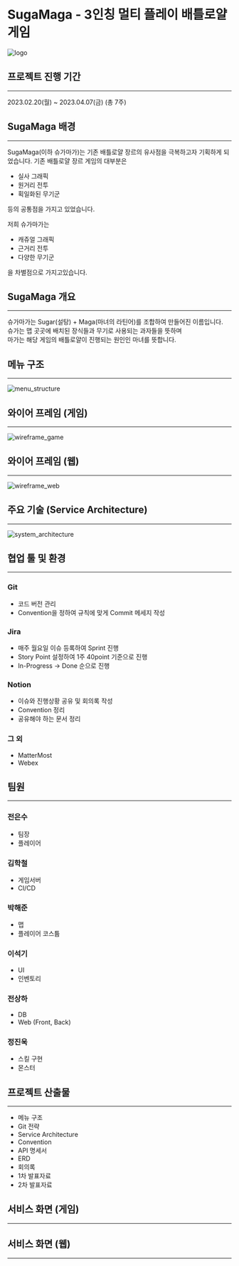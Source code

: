 # SugaMaga - 3인칭 멀티 플레이 배틀로얄 게임

![logo](./images/logo.png)

## 프로젝트 진행 기간
---
2023.02.20(월) ~ 2023.04.07(금) (총 7주)  

## SugaMaga 배경
---
SugaMaga(이하 슈가마가)는 기존 배틀로얄 장르의 유사점을 극복하고자 기획하게 되었습니다. 기존 배틀로얄 장르 게임의 대부분은  
- 실사 그래픽
- 원거리 전투
- 획일화된 무기군  

등의 공통점을 가지고 있었습니다.  
  
저희 슈가마가는
- 캐쥬얼 그래픽
- 근거리 전투
- 다양한 무기군  

을 차별점으로 가지고있습니다.

## SugaMaga 개요
---
슈가마가는 Sugar(설탕) + Maga(마녀의 라틴어)를 조합하여 만들어진 이름입니다.  
슈가는 맵 곳곳에 배치된 장식들과 무기로 사용되는 과자들을 뜻하며  
마가는 해당 게임의 배틀로얄이 진행되는 원인인 마녀를 뜻합니다.

## 메뉴 구조
---
![menu_structure](./images/menu_structure.png)

## 와이어 프레임 (게임)
---
![wireframe_game](./images/wireframe_game.png)

## 와이어 프레임 (웹)
---
![wireframe_web](./images/wireframe_web.png)

## 주요 기술 (Service Architecture)
---
![system_architecture](./images/system_architecture.png)

## 협업 툴 및 환경
---
### Git

- 코드 버전 관리
- Convention을 정하여 규칙에 맞게 Commit 메세지 작성

### Jira

- 매주 월요일 이슈 등록하여 Sprint 진행
- Story Point 설정하여 1주 40point 기준으로 진행
- In-Progress -> Done 순으로 진행

### Notion

- 이슈와 진행상황 공유 및 회의록 작성
- Convention 정리
- 공유해야 하는 문서 정리

### 그 외
- MatterMost
- Webex

## 팀원
---
### 전은수
- 팀장
- 플레이어

### 김학철
- 게임서버
- CI/CD

### 박해준
- 맵
- 플레이어 코스튬

### 이석기
- UI
- 인벤토리

### 전상하
- DB
- Web (Front, Back)

### 정진욱
- 스킬 구현
- 몬스터

## 프로젝트 산출물
---
- 메뉴 구조
- Git 전략
- Service Architecture
- Convention
- API 명세서
- ERD
- 회의록
- 1차 발표자료
- 2차 발표자료

## 서비스 화면 (게임)
---

## 서비스 화면 (웹)
---

